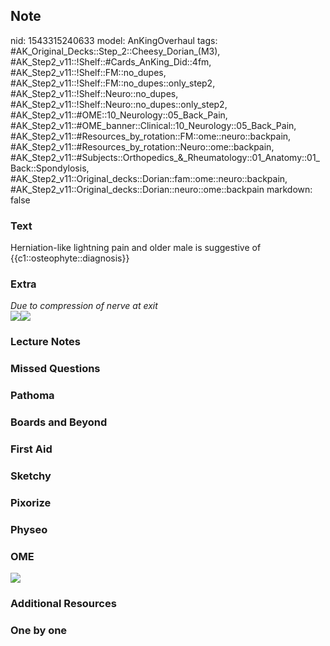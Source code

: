 ## Note
nid: 1543315240633
model: AnKingOverhaul
tags: #AK_Original_Decks::Step_2::Cheesy_Dorian_(M3), #AK_Step2_v11::!Shelf::#Cards_AnKing_Did::4fm, #AK_Step2_v11::!Shelf::FM::no_dupes, #AK_Step2_v11::!Shelf::FM::no_dupes::only_step2, #AK_Step2_v11::!Shelf::Neuro::no_dupes, #AK_Step2_v11::!Shelf::Neuro::no_dupes::only_step2, #AK_Step2_v11::#OME::10_Neurology::05_Back_Pain, #AK_Step2_v11::#OME_banner::Clinical::10_Neurology::05_Back_Pain, #AK_Step2_v11::#Resources_by_rotation::FM::ome::neuro::backpain, #AK_Step2_v11::#Resources_by_rotation::Neuro::ome::backpain, #AK_Step2_v11::#Subjects::Orthopedics_&_Rheumatology::01_Anatomy::01_Back::Spondylosis, #AK_Step2_v11::Original_decks::Dorian::fam::ome::neuro::backpain, #AK_Step2_v11::Original_decks::Dorian::neuro::ome::backpain
markdown: false

### Text
Herniation-like lightning pain and older male is suggestive of {{c1::osteophyte::diagnosis}}

### Extra
<div>
  <i>Due to compression of nerve at exit</i>
</div><img src="paste-493564756754433.jpg"><img src="rsB.jpg">

### Lecture Notes


### Missed Questions


### Pathoma


### Boards and Beyond


### First Aid


### Sketchy


### Pixorize


### Physeo


### OME
<div class="ome-widget">
  <a href=
  "https://onlinemeded.org/spa/neurology/back-pain/acquire?ref=anki">
  <img src="_OME_AnkiFlashcards_Lesson_3.png"></a>
</div>

### Additional Resources


### One by one

